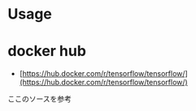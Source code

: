# Usage


# docker hub

* [https://hub.docker.com/r/tensorflow/tensorflow/](https://hub.docker.com/r/tensorflow/tensorflow/)

ここのソースを参考
